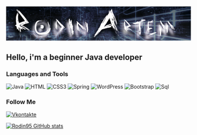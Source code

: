 ![Header](https://github.com/Rodin95/Rodin95/blob/master/assets/header%20for%20github.png)

## Hello, i'm a beginner Java developer

### Languages and Tools

![Java](https://img.shields.io/badge/-Java-111624?style=for-the-badge&logo=java&logoColor=FFFFFF)
![HTML](https://img.shields.io/badge/-HTML5-111624?style=for-the-badge&logo=HTML5&logoColor=E96228)
![CSS3](https://img.shields.io/badge/-CSS3-111624?style=for-the-badge&logo=CSS3&logoColor=20A4D2)
![Spring](https://img.shields.io/badge/-FRAMEWORK-111624?style=for-the-badge&logo=Spring&logoColor=6AAD3D)
![WordPress](https://img.shields.io/badge/-WordPress-111624?style=for-the-badge&logo=WordPress&logoColor=6AAD3D)
![Bootstrap](https://img.shields.io/badge/-Bootstrap-111624?style=for-the-badge&logo=Bootstrap&logoColor=6F10EE)
![Sql](https://img.shields.io/badge/-Sql-111624?style=for-the-badge&logo=mysql&logoColor=007979)

### Follow Me

[![Vkontakte](https://img.shields.io/badge/-Vkontakte-111624?style=for-the-badge&logo=VK&logoColor=007979)](https://vk.com/artemrodin95)

[![Rodin95 GitHub stats](https://github-readme-stats.vercel.app/api?username=Rodin95&show_icons=true&theme=dark)](https://github.com/anuraghazra/github-readme-stats)